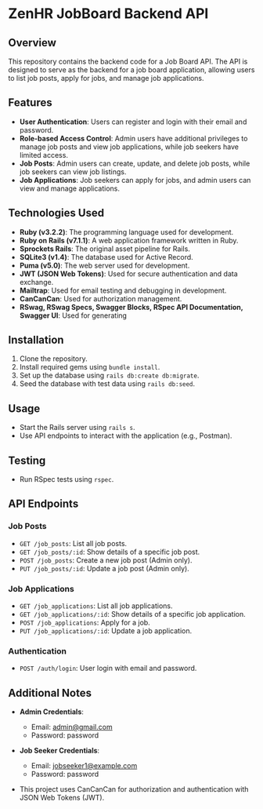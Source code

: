 # ZenHR JobBoard Backend API


## Overview

This repository contains the backend code for a Job Board API. The API is designed to serve as the backend for a job board application, allowing users to list job posts, apply for jobs, and manage job applications. 

## Features

- **User Authentication**: Users can register and login with their email and password. 
- **Role-based Access Control**: Admin users have additional privileges to manage job posts and view job applications, while job seekers have limited access.
- **Job Posts**: Admin users can create, update, and delete job posts, while job seekers can view job listings.
- **Job Applications**: Job seekers can apply for jobs, and admin users can view and manage applications.

## Technologies Used

- **Ruby (v3.2.2)**: The programming language used for development.
- **Ruby on Rails (v7.1.1)**: A web application framework written in Ruby.
- **Sprockets Rails**: The original asset pipeline for Rails.
- **SQLite3 (v1.4)**: The database used for Active Record.
- **Puma (v5.0)**: The web server used for development.
- **JWT (JSON Web Tokens)**: Used for secure authentication and data exchange.
- **Mailtrap**: Used for email testing and debugging in development.
- **CanCanCan**: Used for authorization management.
- **RSwag, RSwag Specs, Swagger Blocks, RSpec API Documentation, Swagger UI**: Used for generating


## Installation

1. Clone the repository.
2. Install required gems using `bundle install`.
3. Set up the database using `rails db:create db:migrate`.
4. Seed the database with test data using `rails db:seed`.

## Usage

- Start the Rails server using `rails s`.
- Use API endpoints to interact with the application (e.g., Postman).

## Testing

- Run RSpec tests using `rspec`.

## API Endpoints

### Job Posts

- `GET /job_posts`: List all job posts.
- `GET /job_posts/:id`: Show details of a specific job post.
- `POST /job_posts`: Create a new job post (Admin only).
- `PUT /job_posts/:id`: Update a job post (Admin only).

### Job Applications

- `GET /job_applications`: List all job applications.
- `GET /job_applications/:id`: Show details of a specific job application.
- `POST /job_applications`: Apply for a job.
- `PUT /job_applications/:id`: Update a job application.

### Authentication

- `POST /auth/login`: User login with email and password.

## Additional Notes

- **Admin Credentials**:
  - Email: admin@gmail.com
  - Password: password

- **Job Seeker Credentials**:
  - Email: jobseeker1@example.com
  - Password: password

- This project uses CanCanCan for authorization and authentication with JSON Web Tokens (JWT).

